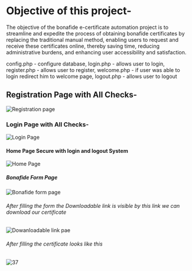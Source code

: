 # Objective of this project-

The objective of the bonafide e-certificate automation project is to streamline and expedite the process of obtaining bonafide certificates by replacing the traditional manual method, enabling users to request and receive these certificates online, thereby saving time, reducing administrative burdens, and enhancing user accessibility and satisfaction.

config.php - configure database, 
login.php - allows user to login, 
register.php - allows user to register, 
welcome.php - if user was able to login redirect him to welcome page, 
logout.php - allows user to logout

## Registration Page with All Checks-

![Registration page](https://github.com/mukesh-h/Bonafide-E-Certificate-Automation/assets/64356512/e4b9e064-1986-47f6-b436-2ba64db237c6)

### Login Page with All Checks-

![Login Page](https://github.com/mukesh-h/Bonafide-E-Certificate-Automation/assets/64356512/f4ecc677-362d-4cf8-8b7a-406daf84a668)

#### Home Page Secure with login and logout System


![Home Page](https://github.com/mukesh-h/Bonafide-E-Certificate-Automation/assets/64356512/1e76fbf8-b53b-480c-a592-1715c13ca802)

##### Bonafide Form Page


![Bonafide form page](https://github.com/mukesh-h/Bonafide-E-Certificate-Automation/assets/64356512/d8cf9f63-1721-4de7-af76-d5417fa8d00c)

###### After filling the form the Downloadable link is visible by this link we can download our certificate

![Dowanloadable link pae](https://github.com/mukesh-h/Bonafide-E-Certificate-Automation/assets/64356512/4bb92de7-818a-4867-913a-b6edf538f8df)

###### After filling the certificate looks like this

![37](https://github.com/mukesh-h/Bonafide-E-Certificate-Automation/assets/64356512/9f59ba1c-3bf3-422b-a2f1-a345e518b487)
